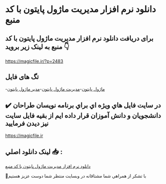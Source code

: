 # دانلود نرم افزار مدیریت ماژول پایتون با کد منبع

## برای دریافت دانلود نرم افزار مدیریت ماژول پایتون با کد منبع به لینک زیر بروید 👇

https://magicfile.ir/?p=2483

## تگ های فایل

-[ماژول پايتون](https://magicfile.ir/product/%d9%86%d8%b1%d9%85-%d8%a7%d9%81%d8%b2%d8%a7%d8%b1-%d9%85%d8%af%d9%8a%d8%b1%db%8c%d8%aa-%d9%85%d8%a7%da%98%d9%88%d9%84-%d9%be%d8%a7%d9%8a%d8%aa%d9%88%d9%86-%d8%a8%d8%a7-%da%a9%d8%af-%d9%85%d9%86%d8%a8%d8%b9/)-[مديریت ماژول پايتون](https://magicfile.ir/product/%d9%86%d8%b1%d9%85-%d8%a7%d9%81%d8%b2%d8%a7%d8%b1-%d9%85%d8%af%d9%8a%d8%b1%db%8c%d8%aa-%d9%85%d8%a7%da%98%d9%88%d9%84-%d9%be%d8%a7%d9%8a%d8%aa%d9%88%d9%86-%d8%a8%d8%a7-%da%a9%d8%af-%d9%85%d9%86%d8%a8%d8%b9/)-[مدير ماژول پايتون](https://magicfile.ir/product/%d9%86%d8%b1%d9%85-%d8%a7%d9%81%d8%b2%d8%a7%d8%b1-%d9%85%d8%af%d9%8a%d8%b1%db%8c%d8%aa-%d9%85%d8%a7%da%98%d9%88%d9%84-%d9%be%d8%a7%d9%8a%d8%aa%d9%88%d9%86-%d8%a8%d8%a7-%da%a9%d8%af-%d9%85%d9%86%d8%a8%d8%b9/)

## ✔️ در سايت فايل هاي ويژه اي براي برنامه نويسان طراحان دانشجويان و دانش آموزان قرار داده ايم از بقيه فايل سايت نيز ديدن فرماييد

https://magicfile.ir


## لينک دانلود اصلي 📥 :

[دانلود نرم افزار مدیریت ماژول پایتون با کد منبع](https://magicfile.ir/product/%d9%86%d8%b1%d9%85-%d8%a7%d9%81%d8%b2%d8%a7%d8%b1-%d9%85%d8%af%d9%8a%d8%b1%db%8c%d8%aa-%d9%85%d8%a7%da%98%d9%88%d9%84-%d9%be%d8%a7%d9%8a%d8%aa%d9%88%d9%86-%d8%a8%d8%a7-%da%a9%d8%af-%d9%85%d9%86%d8%a8%d8%b9/) 


🙏با تشکر از همراهي شما مشتاقانه در وبسایت منتظر شما دوست عزیز هستیم

